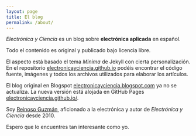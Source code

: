 ```yaml
---
layout: page
title: El blog
permalink: /about/
---
```


*Electrónica y Ciencia* es un blog sobre **electrónica aplicada** en español.

Todo el contenido es original y publicado bajo licencia libre.

El aspecto está basado el tema *Minima* de Jekyll con cierta personalización. En el repositorio [electronicayciencia.github.io](https://github.com/electronicayciencia/electronicayciencia.github.io) podéis encontrar el código fuente, imágenes y todos los archivos utilizados para elaborar los artículos.

El blog original en Blogspot [electronicayciencia.blogspot.com](http://electronicayciencia.blogspot.com) ya no se actualiza. La nueva versión está alojada en GitHub Pages [electronicayciencia.github.io/](https://electronicayciencia.github.io/).

Soy [Reinoso Guzmán](https://www.linkedin.com/in/reinosoguzman/), aficionado a la electrónica y autor de *Electrónica y Ciencia* desde 2010.

Espero que lo encuentres tan interesante como yo.




